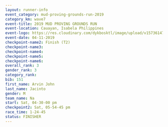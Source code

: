 ```yaml
---
layout: runner-info 
event_category: mud-proving-grounds-run-2019 
category_km: wave7 
event-title: 2019 MUD PROVING GROUNDS RUN 
event-location: Cauayan, Isabela Philippines 
event-logo: https://res.cloudinary.com/dykbosktl/image/upload/v1573614753/Logo/logo_ncmyxh.jpg
event-date: 04-11-2019 
checkpoint-name2: Finish (T2) 
checkpoint-name3: 
checkpoint-name4: 
checkpoint-name5: 
checkpoint-name6: 
overall_rank: 3
gender_rank: 3
category_rank: 
bib: 151
first_name: Arvin John
last_name: Jacinto
gender: M
team_name: Na
start: Sat, 04-30-00 pm
checkpoint2: Sat, 05-54-45 pm
race_time: 1-24-45
status: FINISHER
---
```

